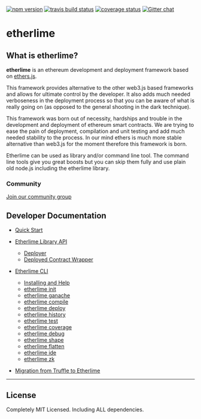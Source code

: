 [![npm
version](https://badge.fury.io/js/etherlime.svg)](https://badge.fury.io/js/etherlime)
[![travis build
status](https://img.shields.io/travis/LimeChain/etherlime/master.svg)](https://travis-ci.org/LimeChain/etherlime)
[![coverage
status](https://img.shields.io/codecov/c/github/LimeChain/etherlime/master.svg)](https://codecov.io/gh/LimeChain/etherlime)
[![Gitter
chat](https://badges.gitter.im/lime-tech-talks/Lobby.png)](https://gitter.im/lime-tech-talks/Lobby)

# etherlime

## What is etherlime?

**etherlime** is an ethereum development and deployment framework based
on [ethers.js](https://github.com/ethers-io/ethers.js/).

This framework provides alternative to the other web3.js based
frameworks and allows for ultimate control by the developer. It also
adds much needed verboseness in the deployment process so that you can
be aware of what is really going on (as opposed to the general shooting
in the dark technique).

This framework was born out of necessity, hardships and trouble in the
development and deployment of ethereum smart contracts. We are trying to
ease the pain of deployment, compilation and unit testing and add much
needed stability to the process. In our mind ethers is much more stable
alternative than web3.js for the moment therefore this framework is
born.

Etherlime can be used as library and/or command line tool. The command
line tools give you great boosts but you can skip them fully and use
plain old node.js including the etherlime library.

### Community

[Join our community group](https://t.me/etherlime/)

## Developer Documentation

* [Quick Start](-started.md)
* [Etherlime Library API]()
	* [Deployer](./api/deployers.md)
	* [Deployed Contract Wrapper](./api/wrappers.md)

* [Etherlime CLI]()
	* [Installing and Help](./cli/installing.md)
	* [etherlime init](./cli/init.md)
	* [etherlime ganache](./cli/ganache.md)
	* [etherlime compile](./cli/compiling.md)
	* [etherlime deploy](./cli/deploying.md)
	* [etherlime history](./cli/history.md)
	* [etherlime test](./cli/test.md)
	* [etherlime coverage](./cli/coverage.md)
	* [etherlime debug](./cli/debug.md)
	* [etherlime shape](./cli/shape.md)
	* [etherlime flatten](./cli/flattener.md)
	* [etherlime ide](./cli/ide.md)
	* [etherlime zk](./cli/zk.md)
* [Migration from Truffle to Etherlime](migration-from-truffle-guide.md)




-----

## License

Completely MIT Licensed. Including ALL dependencies.